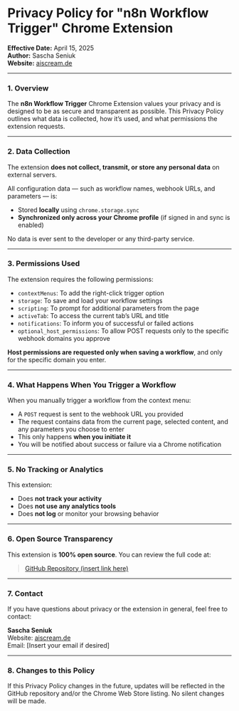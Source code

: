 # Privacy Policy for "n8n Workflow Trigger" Chrome Extension

**Effective Date:** April 15, 2025  
**Author:** Sascha Seniuk  
**Website:** [aiscream.de](https://aiscream.de)

---

### 1. Overview

The **n8n Workflow Trigger** Chrome Extension values your privacy and is designed to be as secure and transparent as possible. This Privacy Policy outlines what data is collected, how it’s used, and what permissions the extension requests.

---

### 2. Data Collection

The extension **does not collect, transmit, or store any personal data** on external servers.

All configuration data — such as workflow names, webhook URLs, and parameters — is:

- Stored **locally** using `chrome.storage.sync`
- **Synchronized only across your Chrome profile** (if signed in and sync is enabled)

No data is ever sent to the developer or any third-party service.

---

### 3. Permissions Used

The extension requires the following permissions:

- `contextMenus`: To add the right-click trigger option
- `storage`: To save and load your workflow settings
- `scripting`: To prompt for additional parameters from the page
- `activeTab`: To access the current tab’s URL and title
- `notifications`: To inform you of successful or failed actions
- `optional_host_permissions`: To allow POST requests only to the specific webhook domains you approve

**Host permissions are requested only when saving a workflow**, and only for the specific domain you enter.

---

### 4. What Happens When You Trigger a Workflow

When you manually trigger a workflow from the context menu:

- A `POST` request is sent to the webhook URL you provided
- The request contains data from the current page, selected content, and any parameters you choose to enter
- This only happens **when you initiate it**
- You will be notified about success or failure via a Chrome notification

---

### 5. No Tracking or Analytics

This extension:

- Does **not track your activity**
- Does **not use any analytics tools**
- Does **not log** or monitor your browsing behavior

---

### 6. Open Source Transparency

This extension is **100% open source**. You can review the full code at:

> [GitHub Repository (insert link here)]()

---

### 7. Contact

If you have questions about privacy or the extension in general, feel free to contact:

**Sascha Seniuk**  
Website: [aiscream.de](https://aiscream.de)  
Email: [Insert your email if desired]

---

### 8. Changes to this Policy

If this Privacy Policy changes in the future, updates will be reflected in the GitHub repository and/or the Chrome Web Store listing. No silent changes will be made.